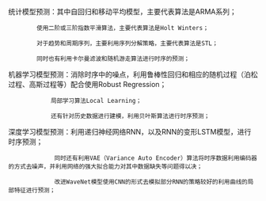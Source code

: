
统计模型预测：其中自回归和移动平均模型，主要代表算法是ARMA系列；

            使用二阶或三阶指数平滑算法，主要代表算法是Holt Winters；
            
            对于趋势和周期序列，主要利用序列分解策略，主要代表算法是STL；
            
            同时也有利用卡尔曼滤波和随机游走算法进行时序的预测；
                           
机器学习模型预测：消除时序中的噪点，利用鲁棒性回归和相应的随机过程（泊松过程、高斯过程等）配合使用Robust Regression；

                局部学习算法Local Learning；
                
                还有针对历史数据进行建模，利用贝叶斯算法进行时序预测；
                
深度学习模型预测：利用递归神经网络RNN，以及RNN的变形LSTM模型，进行时序预测；

                 同时还有利用VAE（Variance Auto Encoder）算法将时序数据利用编码器的方式去噪声，并利用网络的强大拟合能力对其中数据缺失等问题得以决；
                 
                 改进WaveNet模型使用CNN的形式去模拟部分RNN的策略较好的利用曲线的局部特征进行预测；
